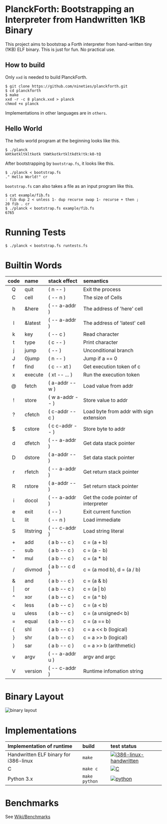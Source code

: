 # PlanckForth: Bootstrapping an Interpreter from Handwritten 1KB Binary

This project aims to bootstrap a Forth interpreter from hand-written tiny (1KB) ELF binary.
This is just for fun. No practical use.

## How to build

Only `xxd` is needed to build PlanckForth.

```
$ git clone https://github.com/nineties/planckforth.git
$ cd planckforth
$ make
xxd -r -c 8 planck.xxd > planck
chmod +x planck
```

Implementations in other languages are in `others`.

## Hello World

The hello world program at the beginning looks like this.

```
$ ./planck
kHtketkltkltkotk tkWtkotkrtkltkdtk!tk:k0-tQ
```
After bootstrapping by `bootstrap.fs`, it looks like this.

```
$ ./planck < bootstrap.fs
." Hello World!" cr
```

`bootstrap.fs` can also takes a file as an input program like this.

```
$ cat example/fib.fs
: fib dup 2 < unless 1- dup recurse swap 1- recurse + then ;
20 fib . cr
$ ./planck < bootstrap.fs example/fib.fs
6765
```

# Running Tests

```
$ ./planck < bootstrap.fs runtests.fs
```

# Builtin Words

| code | name      | stack effect    | semantics                               |
|:----:|:----------|:----------------|:----------------------------------------|
| Q    | quit      | ( n -- )        | Exit the process                        |
| C    | cell      | ( -- n )        | The size of Cells                       |
| h    | &here     | ( -- a-addr )   | The address of 'here' cell              |
| l    | &latest   | ( -- a-addr )   | The address of 'latest' cell            |
| k    | key       | ( -- c )        | Read character                          |
| t    | type      | ( c -- )        | Print character                         |
| j    | jump      | ( -- )          | Unconditional branch                    |
| J    | 0jump     | ( n -- )        | Jump if a == 0                          |
| f    | find      | ( c -- xt )     | Get execution token of c                |
| x    | execute   | ( xt -- ... )   | Run the execution token                 |
| @    | fetch     | ( a-addr -- w ) | Load value from addr                    |
| !    | store     | ( w a-addr -- ) | Store value to addr                     |
| ?    | cfetch    | ( c-addr -- c ) | Load byte from addr with sign extension |
| $    | cstore    | ( c c-addr -- ) | Store byte to addr                      |
| d    | dfetch    | ( -- a-addr )   | Get data stack pointer                  |
| D    | dstore    | ( a-addr -- )   | Set data stack pointer                  |
| r    | rfetch    | ( -- a-addr )   | Get return stack pointer                |
| R    | rstore    | ( a-addr -- )   | Set return stack pointer                |
| i    | docol     | ( -- a-addr )   | Get the code pointer of interpreter     |
| e    | exit      | ( -- )          | Exit current function                   |
| L    | lit       | ( -- n )        | Load immediate                          |
| S    | litstring | ( -- c-addr )   | Load string literal                     |
| +    | add       | ( a b -- c )    | c = (a + b)                             |
| -    | sub       | ( a b -- c )    | c = (a - b)                             |
| *    | mul       | ( a b -- c )    | c = (a * b)                             |
| /    | divmod    | ( a b -- c d )  | c = (a mod b), d = (a / b)              |
| &    | and       | ( a b -- c )    | c = (a & b)                             |
| \|   | or        | ( a b -- c )    | c = (a \| b)                            |
| ^    | xor       | ( a b -- c )    | c = (a ^ b)                             |
| <    | less      | ( a b -- c )    | c = (a < b)                             |
| u    | uless     | ( a b -- c )    | c = (a unsigned< b)                     |
| =    | equal     | ( a b -- c )    | c = (a == b)                            |
| {    | shl       | ( a b -- c )    | c = a << b (logical)                    |
| }    | shr       | ( a b -- c )    | c = a >> b (logical)                    |
| )    | sar       | ( a b -- c )    | c = a >> b (arithmetic)                 |
| v    | argv      | ( -- a-addr u ) | argv and argc                           |
| V    | version   | ( -- c-addr )   | Runtime infomation string               |

# Binary Layout

![binary layout](https://user-images.githubusercontent.com/172570/104666244-c0c58800-5716-11eb-9798-847ea2fe76b8.jpeg)

# Implementations

| Implementation of runtime         | build             | test status |
|:----------------------------------|:------------------|:------------|
| Handwritten ELF binary for i386-linux | `make`            | [![i386-linux-handwritten](https://github.com/nineties/planckforth/workflows/i386-linux-handwritten/badge.svg)](https://github.com/nineties/planckforth/actions?query=workflow:i386-linux-handwritten) |
| C                                 | `make c`          | [![C](https://github.com/nineties/planckforth/workflows/C/badge.svg)](https://github.com/nineties/planckforth/actions?query=workflow:C) |
| Python 3.x                        | `make python`     | [![python](https://github.com/nineties/planckforth/workflows/python/badge.svg)](https://github.com/nineties/planckforth/actions?query=workflow:python) |

# Benchmarks

See [Wiki/Benchmarks](https://github.com/nineties/planckforth/wiki/Benchmarks)
